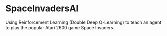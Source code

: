 # SpaceInvadersAI
Using Reinforcement Learning (Double Deep Q-Learning) to teach an agent to play the popular Atari 2600 game Space Invaders. 
